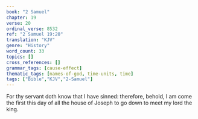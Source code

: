 ```yaml
---
book: "2 Samuel"
chapter: 19
verse: 20
ordinal_verse: 8532
ref: "2 Samuel 19:20"
translation: "KJV"
genre: "History"
word_count: 33
topics: []
cross_references: []
grammar_tags: [cause-effect]
thematic_tags: [names-of-god, time-units, time]
tags: ["Bible","KJV","2-Samuel"]
---
```

For thy servant doth know that I have sinned: therefore, behold, I am come the first this day of all the house of Joseph to go down to meet my lord the king.
